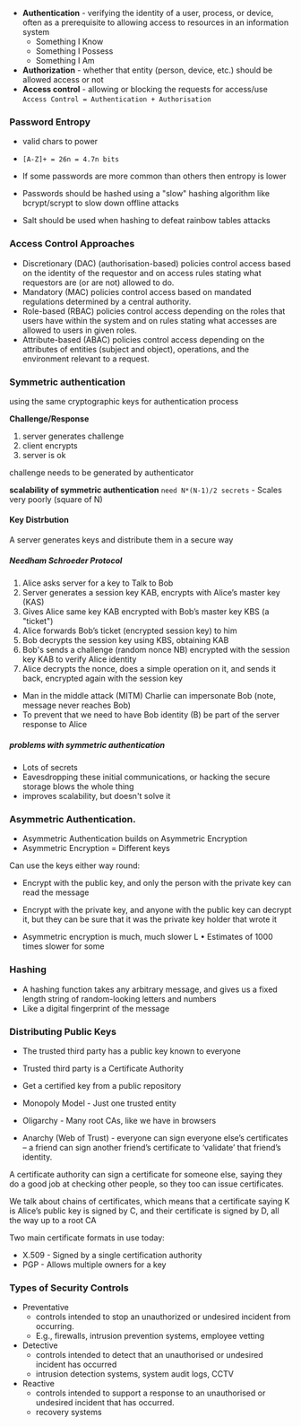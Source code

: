 
- **Authentication** - verifying the identity of a user, process, or device, often as a prerequisite to allowing access to resources in an information system
	- Something I Know
	- Something I Possess
	- Something I Am
- **Authorization** - whether that entity (person, device, etc.) should be allowed access or not
- **Access control** - allowing or blocking the requests for access/use
	`Access Control = Authentication + Authorisation`

### Password Entropy
- valid chars to power
- `[A-Z]+ = 26n = 4.7n bits`
- If some passwords are more common than others then entropy is lower

- Passwords should be hashed using a "slow" hashing algorithm like bcrypt/scrypt to slow down offline attacks
- Salt should be used when hashing to defeat rainbow tables attacks

### Access Control Approaches
- Discretionary (DAC) (authorisation-based) policies control access based on the identity of the requestor and on access rules stating what requestors are (or are not) allowed to do.
- Mandatory (MAC) policies control access based on mandated regulations determined by a central authority.
- Role-based (RBAC) policies control access depending on the roles that users have within the system and on rules stating what accesses are allowed to users in given roles.
- Attribute-based (ABAC) policies control access depending on the attributes of entities (subject and object), operations, and the environment relevant to a request.


### Symmetric authentication
using the same cryptographic keys for authentication process

**Challenge/Response**
1. server generates challenge
2. client encrypts
3. server is ok

challenge needs to be generated by authenticator

**scalability of symmetric authentication**
`need N*(N-1)/2 secrets` - Scales very poorly (square of N)

#### Key Distrbution
A server generates keys and distribute them in a secure way

##### Needham Schroeder Protocol

1. Alice asks server for a key to Talk to Bob 
2.  Server generates a session key KAB, encrypts with Alice’s master key (KAS) 
3. Gives Alice same key KAB encrypted with Bob’s master key KBS (a "ticket") 
4. Alice forwards Bob’s ticket (encrypted session key) to him
5. Bob decrypts the session key using KBS, obtaining KAB 
6. Bob's sends a challenge (random nonce NB) encrypted with the session key KAB to verify Alice identity 
7. Alice decrypts the nonce, does a simple operation on it, and sends it back, encrypted again with the session key


- Man in the middle attack (MITM) Charlie can impersonate Bob (note, message never reaches Bob)
- To prevent that we need to have Bob identity (B) be part of the server response to Alice

##### problems with symmetric authentication
- Lots of secrets
- Eavesdropping these initial communications, or hacking the secure storage blows the whole thing
- improves scalability, but doesn't solve it


### Asymmetric Authentication.
- Asymmetric Authentication builds on Asymmetric Encryption
- Asymmetric Encryption = Different keys

Can use the keys either way round: 
- Encrypt with the public key, and only the person with the private key can read the message
- Encrypt with the private key, and anyone with the public key can decrypt it, but they can be sure that it was the private key holder that wrote it

- Asymmetric encryption is much, much slower L • Estimates of 1000 times slower for some


### Hashing
- A hashing function takes any arbitrary message, and gives us a fixed length string of random-looking letters and numbers
- Like a digital fingerprint of the message

### Distributing Public Keys
- The trusted third party has a public key known to everyone
- Trusted third party is a Certificate Authority
- Get a certified key from a public repository

- Monopoly Model - Just one trusted entity
- Oligarchy - Many root CAs, like we have in browsers
- Anarchy (Web of Trust) - everyone can sign everyone else’s certificates – a friend can sign another friend’s certificate to ‘validate’ that friend’s identity.

A certificate authority can sign a certificate for someone else, saying they do a good job at checking other people, so they too can issue certificates.

We talk about chains of certificates, which means that a certificate saying K is Alice’s public key is signed by C, and their certificate is signed by D, all the way up to a root CA


Two main certificate formats in use today:
- X.509 - Signed by a single certification authority
- PGP - Allows multiple owners for a key



### Types of Security Controls
- Preventative 
	- controls intended to stop an unauthorized or undesired incident from occurring.
	- E.g., firewalls, intrusion prevention systems, employee vetting
- Detective
	- controls intended to detect that an unauthorised or undesired incident has occurred
	- intrusion detection systems, system audit logs, CCTV
- Reactive 
	- controls intended to support a response to an unauthorised or undesired incident that has occurred.
	- recovery systems